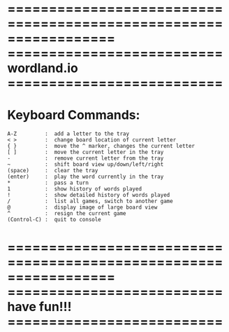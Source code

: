 

=================================================================
========================== wordland.io ==========================
=================================================================

# Keyboard Commands:

    A-Z         :  add a letter to the tray
    < >         :  change board location of current letter
    { }         :  move the ^ marker, changes the current letter
    [ ]         :  move the current letter in the tray
    -           :  remove current letter from the tray
    ~           :  shift board view up/down/left/right
    (space)     :  clear the tray
    (enter)     :  play the word currently in the tray
    *           :  pass a turn
    1           :  show history of words played
    !           :  show detailed history of words played
    /           :  list all games, switch to another game
    @           :  display image of large board view
    ^           :  resign the current game
    (Control-C) :  quit to console

=================================================================
========================== have fun!!! ==========================
=================================================================


